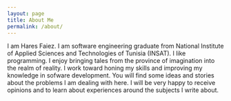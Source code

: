 ```yaml
---
layout: page
title: About Me
permalink: /about/
---
```


I am Hares Faiez.
I am software engineering graduate from
National Institute of Applied Sciences and Technologies of Tunisia (INSAT).
I like programming.
I enjoy bringing tales from the province of imagination into the realm of reality.
I work toward honing my skills and improving my knowledge in sofware development.
You will find some ideas and stories about the problems I am dealing with here.
I will be very happy to receive opinions 
and to learn about experiences around the subjects I write about.
